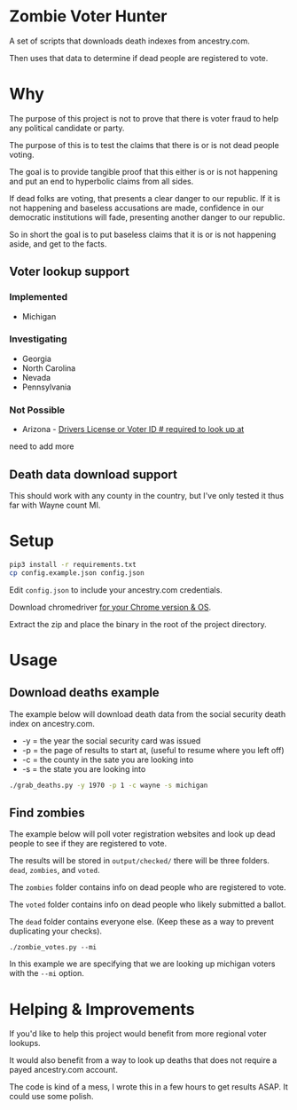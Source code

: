 # Zombie Voter Hunter

A set of scripts that downloads death indexes from ancestry.com. 

Then uses that data to determine if dead people are registered to vote.

# Why

The purpose of this project is not to prove that there is voter fraud to help any political candidate or party.

The purpose of this is to test the claims that there is or is not dead people voting.

The goal is to provide tangible proof that this either is or is not happening and put an end to hyperbolic claims from all sides.

If dead folks are voting, that presents a clear danger to our republic.
If it is not happening and baseless accusations are made, confidence in our democratic institutions will fade, presenting another danger to our republic.

So in short the goal is to put baseless claims that it is or is not happening aside, and get to the facts.

## Voter lookup support

### Implemented 

* Michigan

### Investigating

* Georgia
* North Carolina
* Nevada
* Pennsylvania

### Not Possible

* Arizona - [Drivers License or Voter ID # required to look up at](https://my.arizona.vote/WhereToVote.aspx?s=individual&Language=en)

need to add more

## Death data download support

This should work with any county in the country, but I've only tested it thus far with Wayne count MI.

# Setup

```bash
pip3 install -r requirements.txt
cp config.example.json config.json 
```

Edit `config.json` to include your ancestry.com credentials. 

Download chromedriver [for your Chrome version & OS](https://chromedriver.chromium.org/downloads).

Extract the zip and place the binary in the root of the project directory.

# Usage

## Download deaths example

The example below will download death data from the social security death index on ancestry.com.

* -y = the year the social security card was issued
* -p = the page of results to start at, (useful to resume where you left off)
* -c = the county in the sate you are looking into
* -s = the state you are looking into

```bash
./grab_deaths.py -y 1970 -p 1 -c wayne -s michigan
```

## Find zombies

The example below will poll voter registration websites and look up dead people to see if they are registered to vote.

The results will be stored in `output/checked/` there will be three folders. `dead`, `zombies`, and `voted`.

The `zombies` folder contains info on dead people who are registered to vote.

The `voted` folder contains info on dead people who likely submitted a ballot.

The `dead` folder contains everyone else. (Keep these as a way to prevent duplicating your checks).

```
./zombie_votes.py --mi
```

In this example we are specifying that we are looking up michigan voters with the `--mi` option.

# Helping & Improvements

If you'd like to help this project would benefit from more regional voter lookups.

It would also benefit from a way to look up deaths that does not require a payed ancestry.com account.

The code is kind of a mess, I wrote this in a few hours to get results ASAP. It could use some polish.
